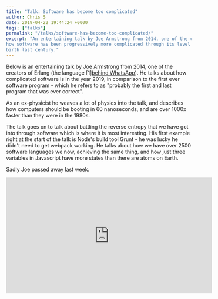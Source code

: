 ```yaml
---
title: "Talk: Software has become too complicated"
author: Chris S
date: 2019-04-22 19:44:24 +0000
tags: ["talks"]
permalink: "/talks/software-has-become-too-complicated/"
excerpt: "An entertaining talk by Joe Armstrong from 2014, one of the creators of Erlang, discussing 
how software has been progressively more complicated through its level of abstractions since the 
birth last century."
---
```

Below is an entertaining talk by Joe Armstrong from 2014, one of the creators of Erlang (the language [1][behind WhatsApp](1)). He talks about how complicated software is in the year 2019, in comparison to the first ever software program - which he refers to as "probably the first and last program that was ever correct".

As an ex-physicist he weaves a lot of physics into the talk, and describes how computers should be booting in 60 nanoseconds, and are over 1000x faster than they were in the 1980s.

The talk goes on to talk about battling the reverse entropy that we have got into through software which is where it is most interesting. His first example right at the start of the talk is Node's build tool Grunt - he was lucky he didn't need to get webpack working. He talks about how we have over 2500 software languages we now, achieving the same thing, and how just three variables in Javascript have more states than there are atoms on Earth.

Sadly Joe passed away last week.

<iframe width="560" height="315" src="https://www.youtube.com/watch?v=lKXe3HUG2l4" frameborder="0" allowfullscreen></iframe>

[1]: https://www.wired.com/2015/09/whatsapp-serves-900-million-users-50-engineers/